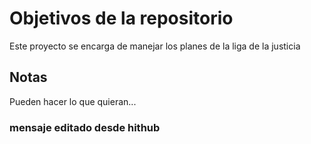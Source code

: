 # Objetivos de la repositorio

Este proyecto se encarga de manejar los planes de la liga de la justicia


## Notas
Pueden hacer lo que quieran...
### mensaje editado desde hithub
